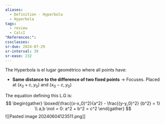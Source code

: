 ```yaml
---
aliases:
  - Definition - Hyperbola
  - Hyperbola
tags:
  - review
  - CalcI
"References:": 
cssclasses:
sr-due: 2024-07-29
sr-interval: 39
sr-ease: 232
---
```

The Hyperbola is el lugar geométrico where all points have:
+ **Same distance to the difference of two fixed points** → Focuses. 
  Placed at ($x_0 + c,y_0$) and ($x_0 - c,y_0$)

The equation defining this L.G is: 
$$
\begin{gather}
\boxed{\frac{(x-x_0)^2}{a^2} - \frac{(y-y_0)^2}
{b^2} = 1} \\
a,b \not = 0: a^2 + b^2 = c^2
\end{gather}
$$
![[Pasted image 20240604123511.png]]
